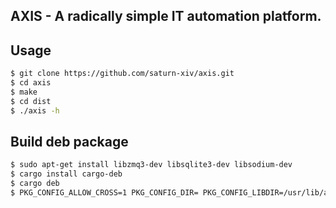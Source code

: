 AXIS - A radically simple IT automation platform.
---

## Usage

```bash
$ git clone https://github.com/saturn-xiv/axis.git
$ cd axis 
$ make
$ cd dist
$ ./axis -h
```

## Build deb package

```bash
$ sudo apt-get install libzmq3-dev libsqlite3-dev libsodium-dev
$ cargo install cargo-deb
$ cargo deb
$ PKG_CONFIG_ALLOW_CROSS=1 PKG_CONFIG_DIR= PKG_CONFIG_LIBDIR=/usr/lib/arm-linux-gnueabihf/pkgconfig cargo deb --target armv7-unknown-linux-gnueabihf
```